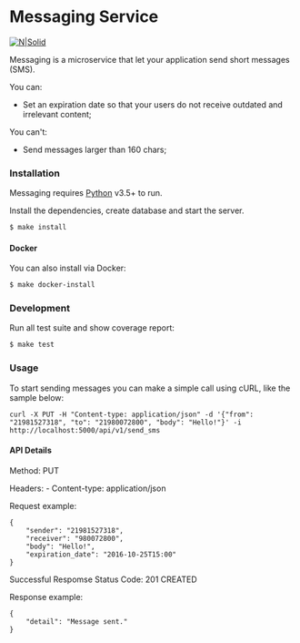 # Messaging Service

[![N|Solid](https://cldup.com/dTxpPi9lDf.thumb.png)](https://nodesource.com/products/nsolid)

Messaging is a microservice that let your application send short messages (SMS).

You can:
  - Set an expiration date so that your users do not receive outdated and irrelevant content;

You can't:
  - Send messages larger than 160 chars;

### Installation

Messaging requires [Python](https://python.org/) v3.5+ to run.

Install the dependencies, create database and start the server.

```sh
$ make install
```

#### Docker

You can also install via Docker:

```sh
$ make docker-install
```

### Development

Run all test suite and show coverage report:

```sh
$ make test
```

### Usage

To start sending messages you can make a simple call using cURL, like the sample below:

  ```shell
  curl -X PUT -H "Content-type: application/json" -d '{"from": "21981527318", "to": "21980072800", "body": "Hello!"}' -i http://localhost:5000/api/v1/send_sms
  ```

#### API Details

Method: PUT

Headers:
    - Content-type: application/json

Request example:

    {
        "sender": "21981527318",
        "receiver": "980072800",
        "body": "Hello!",
        "expiration_date": "2016-10-25T15:00"
    }

Successful Respomse Status Code: 201 CREATED

Response example:

    {
        "detail": "Message sent."
    }
